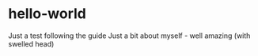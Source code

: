 # hello-world
Just a test following the guide
Just a bit about myself - well amazing (with swelled head)
